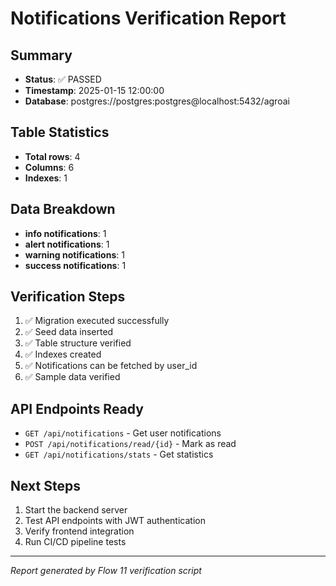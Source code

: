 # Notifications Verification Report

## Summary
- **Status**: ✅ PASSED
- **Timestamp**: 2025-01-15 12:00:00
- **Database**: postgres://postgres:postgres@localhost:5432/agroai

## Table Statistics
- **Total rows**: 4
- **Columns**: 6
- **Indexes**: 1

## Data Breakdown
- **info notifications**: 1
- **alert notifications**: 1
- **warning notifications**: 1
- **success notifications**: 1

## Verification Steps
1. ✅ Migration executed successfully
2. ✅ Seed data inserted
3. ✅ Table structure verified
4. ✅ Indexes created
5. ✅ Notifications can be fetched by user_id
6. ✅ Sample data verified

## API Endpoints Ready
- `GET /api/notifications` - Get user notifications
- `POST /api/notifications/read/{id}` - Mark as read
- `GET /api/notifications/stats` - Get statistics

## Next Steps
1. Start the backend server
2. Test API endpoints with JWT authentication
3. Verify frontend integration
4. Run CI/CD pipeline tests

---
*Report generated by Flow 11 verification script*
